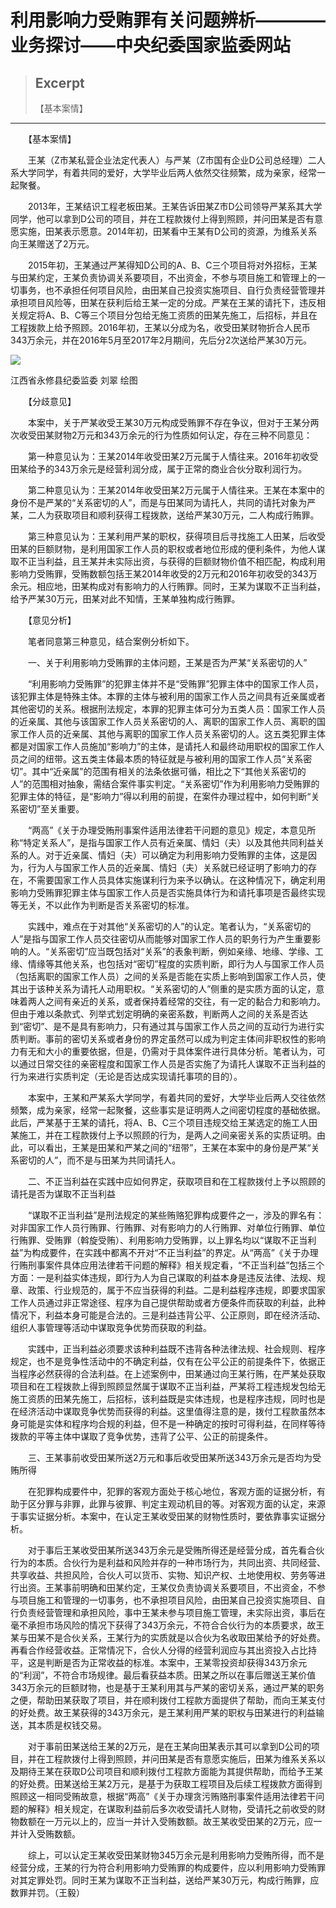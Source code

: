 
# 利用影响力受贿罪有关问题辨析————业务探讨——中央纪委国家监委网站

> ## Excerpt
> 【基本案情】

---
　　【基本案情】

　　王某（Z市某私营企业法定代表人）与严某（Z市国有企业D公司总经理）二人系大学同学，有着共同的爱好，大学毕业后两人依然交往频繁，成为亲家，经常一起聚餐。

　　2013年，王某结识工程老板田某。王某告诉田某Z市D公司领导严某系其大学同学，他可以拿到D公司的项目，并在工程款拨付上得到照顾，并问田某是否有意愿实施，田某表示愿意。2014年初，田某看中王某有D公司的资源，为维系关系向王某赠送了2万元。

　　2015年初，王某通过严某得知D公司的A、B、C三个项目将对外招标，王某与田某约定，王某负责协调关系要项目，不出资金，不参与项目施工和管理上的一切事务，也不承担任何项目风险，由田某自己投资实施项目、自行负责经营管理并承担项目风险等，田某在获利后给王某一定的分成。严某在王某的请托下，违反相关规定将A、B、C等三个项目分包给无施工资质的田某先施工，后招标，并且在工程拨款上给予照顾。2016年初，王某以分成为名，收受田某财物折合人民币343万余元，并在2016年5月至2017年2月期间，先后分2次送给严某30万元。

![](https://www.ccdi.gov.cn/hdjln/ywtt/202412/W020241213366386025699.jpeg)

江西省永修县纪委监委 刘翠 绘图

　　【分歧意见】

　　本案中，关于严某收受王某30万元构成受贿罪不存在争议，但对于王某分两次收受田某财物2万元和343万余元的行为性质如何认定，存在三种不同意见：

　　第一种意见认为：王某2014年收受田某2万元属于人情往来。2016年初收受田某给予的343万余元是经营利润分成，属于正常的商业合伙分取利润行为。

　　第二种意见认为：王某2014年收受田某2万元属于人情往来。王某在本案中的身份不是严某的“关系密切的人”，而是与田某同为请托人，共同的请托对象为严某，二人为获取项目和顺利获得工程拨款，送给严某30万元，二人构成行贿罪。

　　第三种意见认为：王某利用严某的职权，获得项目后寻找施工人田某，后收受田某的巨额财物，是利用国家工作人员的职权或者地位形成的便利条件，为他人谋取不正当利益，且王某并未实际出资，与获得的巨额财物价值不相匹配，构成利用影响力受贿罪，受贿数额包括王某2014年收受的2万元和2016年初收受的343万余元。相应地，田某构成对有影响力的人行贿罪。同时，王某为谋取不正当利益，给予严某30万元，田某对此不知情，王某单独构成行贿罪。

　　【意见分析】

　　笔者同意第三种意见，结合案例分析如下。

　　一、关于利用影响力受贿罪的主体问题，王某是否为严某“关系密切的人”

　　“利用影响力受贿罪”的犯罪主体并不是“受贿罪”犯罪主体中的国家工作人员，该犯罪主体是特殊主体。本罪的主体与被利用的国家工作人员之间具有近亲属或者其他密切的关系。根据刑法规定，本罪的犯罪主体可分为五类人员：国家工作人员的近亲属、其他与该国家工作人员关系密切的人、离职的国家工作人员、离职的国家工作人员的近亲属、其他与离职的国家工作人员关系密切的人。这五类犯罪主体都是对国家工作人员施加“影响力”的主体，是请托人和最终动用职权的国家工作人员之间的纽带。这五类主体最本质的特征就是与被利用的国家工作人员“关系密切”。其中“近亲属”的范围有相关的法条依据可循，相比之下“其他关系密切的人”的范围相对抽象，需结合案件事实判定。“关系密切”作为利用影响力受贿罪的犯罪主体的特征，是“影响力”得以利用的前提，在案件办理过程中，如何判断“关系密切”至关重要。

　　“两高”《关于办理受贿刑事案件适用法律若干问题的意见》规定，本意见所称“特定关系人”，是指与国家工作人员有近亲属、情妇（夫）以及其他共同利益关系的人。对于近亲属、情妇（夫）可以确定为利用影响力受贿罪的主体，这是因为，行为人与国家工作人员的近亲属、情妇（夫）关系就已经证明了影响力的存在，不需要国家工作人员具体实施谋利行为来予以确认。在这种情况下，确定利用影响力受贿罪犯罪主体与国家工作人员是否实施具体行为和请托事项是否最终实现等无关，不以此作为判断是否关系密切的标准。

　　实践中，难点在于对其他“关系密切的人”的认定。笔者认为，“关系密切的人”是指与国家工作人员交往密切从而能够对国家工作人员的职务行为产生重要影响的人。“关系密切”应当既包括对“关系”的表象判断，例如亲缘、地缘、学缘、工缘、情缘等其他关系，也包括对“密切”程度的实质判断，即行为人与国家工作人员（包括离职的国家工作人员）之间的关系是否能在实质上影响到国家工作人员，使其出于该种关系为请托人动用职权。“关系密切的人”侧重的是实质方面的认定，意味着两人之间有亲近的关系，或者保持着经常的交往，有一定的黏合力和影响力。但由于难以条款式、列举式划定明确的亲密系数，判断两人之间的关系是否达到“密切”、是不是具有影响力，只有通过其与国家工作人员之间的互动行为进行实质判断。事前的密切关系或者身份的界定虽然可以成为判定主体间非职权性的影响力有无和大小的重要依据，但是，仍需对于具体案件进行具体分析。笔者认为，可以通过日常交往的亲密程度和国家工作人员是否实施了为请托人谋取不正当利益的行为来进行实质判定（无论是否达成实现请托事项的目的）。

　　本案中，王某和严某系大学同学，有着共同的爱好，大学毕业后两人交往依然频繁，成为亲家，经常一起聚餐，这些事实是证明两人之间密切程度的基础依据。此后，严某基于王某的请托，将A、B、C三个项目违规交给王某选定的施工人田某施工，并在工程款拨付上予以照顾的行为，是两人之间亲密关系的实质证明。由此，可以看出，王某是田某和严某之间的“纽带”，王某在本案中的身份是严某“关系密切的人”，而不是与田某为共同请托人。

　　二、不正当利益在实践中应如何界定，获取项目和在工程款拨付上予以照顾的请托是否为谋取不正当利益

　　“谋取不正当利益”是刑法规定的某些贿赂犯罪构成要件之一，涉及的罪名有：对非国家工作人员行贿罪、行贿罪、对有影响力的人行贿罪、对单位行贿罪、单位行贿罪、受贿罪（斡旋受贿）、利用影响力受贿罪，以上罪名均以“谋取不正当利益”为构成要件，在实践中都离不开对“不正当利益”的界定。从“两高”《关于办理行贿刑事案件具体应用法律若干问题的解释》相关规定看，“不正当利益”包括三个方面：一是利益实体违规，即行为人为自己谋取的利益本身是违反法律、法规、规章、政策、行业规范的，属于不应当获得的利益。二是利益程序违规，即要求国家工作人员通过非正常途径、程序为自己提供帮助或者方便条件而获取的利益，此种情况下，利益本身可能是合法的。三是利益违背公平、公正原则，即在经济活动、组织人事管理等活动中谋取竞争优势而获取的利益。

　　实践中，正当利益必须要求该种利益既不违背各种法律法规、社会规则、程序规定，也不是竞争性活动中的不确定利益，仅有在公平公正的前提条件下，依据正当程序必然获得的合法利益。在上述案例中，田某通过向王某行贿，在严某处获取项目和在工程拨款上得到照顾显然属于谋取不正当利益，严某将工程违规发包给无施工资质的田某先施工，后招标，该利益既是实体违规，也是程序违规，同时也是在经济活动中谋取竞争优势而获得的利益。这里值得注意的是，拨付工程款虽然本身可能是实体和程序均合规的利益，但不是一种确定的按时可得利益，在同样等待拨款的平等主体中谋取了竞争优势，违背了公平、公正的前提条件。

　　三、王某事前收受田某所送2万元和事后收受田某所送343万余元是否均为受贿所得

　　在犯罪构成要件中，犯罪的客观方面处于核心地位，客观方面的证据分析，有助于区分罪与非罪，此罪与彼罪、判定主观动机目的等。对客观方面的认定，来源于事实证据分析。本案中，在认定王某收受田某的财物性质时，要依靠事实证据分析。

　　对于事后王某收受田某所送343万余元是受贿所得还是经营分成，首先看合伙行为的本质。合伙行为是利益和风险并存的一种市场行为，共同出资、共同经营、共享收益、共担风险，合伙人可以货币、实物、知识产权、土地使用权、劳务等进行出资。王某事前明确和田某约定，王某仅负责协调关系要项目，不出资金，不参与项目施工和管理的一切事务，也不承担项目风险，由田某自己投资实施项目、自行负责经营管理和承担风险，事中王某未参与项目施工管理，未实际出资，事后在毫不承担市场风险的情况下获得了343万余元，不符合合伙行为的本质要求，故王某与田某不是合伙关系，王某行为的实质就是以合伙为名收取田某给予的好处费。再看合作经营收益。正常情况下，合伙人分得的经营利润应与其出资投入占比持平，这是判断是否为正常收益的标准。本案中，王某零投资却获得343万余元的“利润”，不符合市场规律。最后看获益本质。田某之所以在事后赠送王某价值343万余元的巨额财物，也是基于王某利用其与严某的密切关系，通过严某的职务之便，帮助田某获取了项目，并在顺利拨付工程款方面提供了帮助，而向王某支付的好处费。故王某获得的343万余元，是王某利用严某的职权与田某进行的利益输送，其本质是权钱交易。

　　对于事前田某送给王某的2万元，是在王某向田某表示其可以拿到D公司的项目，并在工程款拨付上得到照顾，并问田某是否有意愿实施后，田某为维系关系以及期待王某在获取D公司项目和顺利拨付工程款方面能为其提供帮助，而给予王某的好处费。田某送给王某2万元，是基于为获取工程项目及后续工程拨款方面得到照顾这一相同受贿故意，根据“两高”《关于办理贪污贿赂刑事案件适用法律若干问题的解释》相关规定，在谋取利益前后多次收受请托人财物，受请托之前收受的财物数额在一万元以上的，应当一并计入受贿数额。故王某收受田某的2万元，应一并计入受贿数额。

　　综上，可以认定王某收受田某财物345万余元是利用影响力受贿所得，而不是经营分成，王某的行为符合利用影响力受贿罪的构成要件，应以利用影响力受贿罪对其定罪处罚。同时王某为谋取不正当利益，送给严某30万元，构成行贿罪，应数罪并罚。（王毅）
